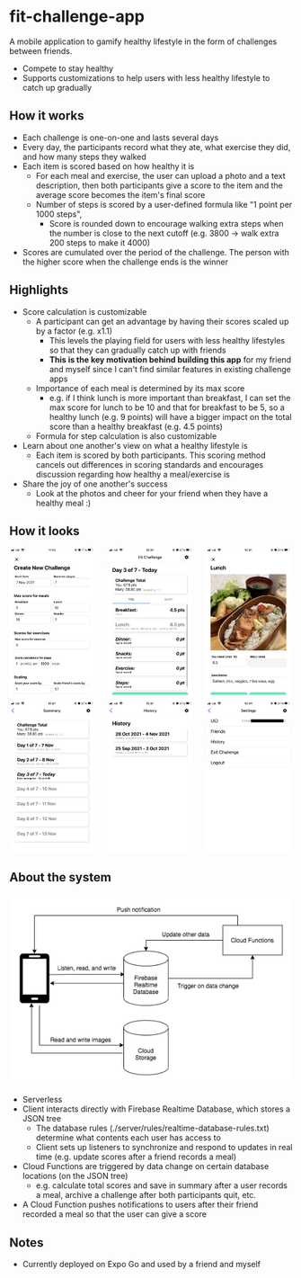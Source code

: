 # fit-challenge-app
A mobile application to gamify healthy lifestyle in the form of challenges between friends.
- Compete to stay healthy
- Supports customizations to help users with less healthy lifestyle to catch up gradually

## How it works
- Each challenge is one-on-one and lasts several days
- Every day, the participants record what they ate, what exercise they did, and how many steps they walked
- Each item is scored based on how healthy it is
  - For each meal and exercise, the user can upload a photo and a text description, 
  then both participants give a score to the item and the average score becomes the item's final score
  - Number of steps is scored by a user-defined formula like "1 point per 1000 steps", 
    - Score is rounded down to encourage walking extra steps when the number is close to the next cutoff (e.g. 3800 -> walk extra 200 steps to make it 4000)
- Scores are cumulated over the period of the challenge. The person with the higher score when the challenge ends is the winner

## Highlights
- Score calculation is customizable
  - A participant can get an advantage by having their scores scaled up by a factor (e.g. x1.1)
    - This levels the playing field for users with less healthy lifestyles so that they can gradually catch up with friends
    - **This is the key motivation behind building this app** for my friend and myself since I can't find similar features in existing challenge apps
  - Importance of each meal is determined by its max score
    - e.g. if I think lunch is more important than breakfast, I can set the max score for lunch to be 10 and that for breakfast to be 5, 
    so a healthy lunch (e.g. 9 points) will have a bigger impact on the total score than a healthy breakfast (e.g. 4.5 points)
  - Formula for step calculation is also customizable
- Learn about one another's view on what a healthy lifestyle is
  - Each item is scored by both participants. This scoring method cancels out differences in scoring standards and encourages discussion regarding how healthy a meal/exercise is
- Share the joy of one another's success
  - Look at the photos and cheer for your friend when they have a healthy meal :)

## How it looks
<div>
  <img src="./readme-images/screenshots/create_challenge.png" width="30%" />
  &nbsp;&nbsp;&nbsp;&nbsp;
  <img src="./readme-images/screenshots/today.png" width="30%" />
  &nbsp;&nbsp;&nbsp;&nbsp;
  <img src="./readme-images/screenshots/record_item.png" width="30%" />
</div>
<div>
  <img src="./readme-images/screenshots/summary.png" width="30%" />
  &nbsp;&nbsp;&nbsp;&nbsp;
  <img src="./readme-images/screenshots/history.png" width="30%" /> 
  &nbsp;&nbsp;&nbsp;&nbsp;
  <img src="./readme-images/screenshots/settings.png" width="30%" />
</div>


## About the system
![System Diagram](./readme-images/system_diagram.png)

- Serverless
- Client interacts directly with Firebase Realtime Database, which stores a JSON tree
  - The database rules (./server/rules/realtime-database-rules.txt) determine what contents each user has access to
  - Client sets up listeners to synchronize and respond to updates in real time (e.g. update scores after a friend records a meal)
- Cloud Functions are triggered by data change on certain database locations (on the JSON tree)
  - e.g. calculate total scores and save in summary after a user records a meal, archive a challenge after both participants quit, etc.
- A Cloud Function pushes notifications to users after their friend recorded a meal so that the user can give a score

## Notes
- Currently deployed on Expo Go and used by a friend and myself
